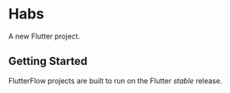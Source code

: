 # Habs

A new Flutter project.

## Getting Started

FlutterFlow projects are built to run on the Flutter _stable_ release.
